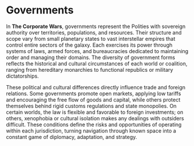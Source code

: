 # Governments

In **The Corporate Wars**, governments represent the Polities with sovereign authority over territories, populations, and resources. Their structure and scope vary from small planetary states to vast interstellar empires that control entire sectors of the galaxy. Each exercises its power through systems of laws, armed forces, and bureaucracies dedicated to maintaining order and managing their domains. The diversity of government forms reflects the historical and cultural circumstances of each world or coalition, ranging from hereditary monarchies to functional republics or military dictatorships.

These political and cultural differences directly influence trade and foreign relations. Some governments promote open markets, applying low tariffs and encouraging the free flow of goods and capital, while others protect themselves behind rigid customs regulations and state monopolies. On certain worlds, the law is flexible and favorable to foreign investments; on others, xenophobia or cultural isolation makes any dealings with outsiders difficult. These conditions define the risks and opportunities of operating within each jurisdiction, turning navigation through known space into a constant game of diplomacy, adaptation, and strategy.
